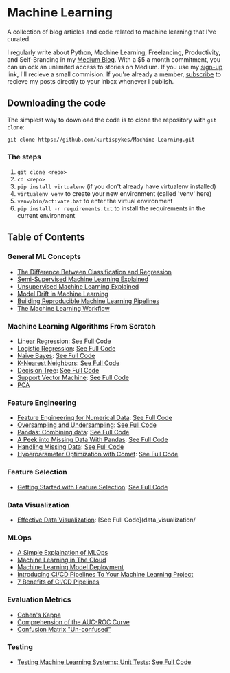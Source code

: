 # Machine Learning 

A collection of blog articles and code related to machine learning that I've curated. 

I regularly write about Python, Machine Learning, Freelancing, Productivity, and Self-Branding in my 
[Medium Blog](https://kurtispykes.medium.com). With a $5 a month commitment, you can unlock an 
unlimited access to stories on Medium. If you use my 
[sign-up](https://kurtispykes.medium.com/membership) link, I'll recieve a small commision. 
If you're already a member, [subscribe](https://kurtispykes.medium.com/subscribe) to recieve 
my posts directly to your inbox whenever I publish. 


## Downloading the code

The simplest way to download the code is to clone the repository with `git clone`: 
```
git clone https://github.com/kurtispykes/Machine-Learning.git
```
### The steps
1. `git clone <repo>`
2. `cd <repo>`
3. `pip install virtualenv` (if you don't already have virtualenv installed)
4. `virtualenv venv` to create your new environment (called 'venv' here)
5. `venv/bin/activate.bat` to enter the virtual environment
6. `pip install -r requirements.txt` to install the requirements in the current environment

## Table of Contents 
### General ML Concepts
* [The Difference Between Classification and Regression](https://towardsdatascience.com/the-difference-between-classification-and-regression-in-machine-learning-4ccdb5b18fd3)
* [Semi-Supervised Machine Learning Explained](https://towardsdatascience.com/semi-supervised-machine-learning-explained-c1a6e1e934c7)
* [Unsupervised Machine Learning Explained](https://towardsdatascience.com/unsupervised-machine-learning-explained-1ccc5f20ca29)
* [Model Drift in Machine Learning](https://towardsdatascience.com/a-simple-explanation-of-mlops-e47009e245f7)
* [Building Reproducible Machine Learning Pipelines](https://medium.datadriveninvestor.com/machine-learning-model-deployment-b1eaf7ca96cd)
* [The Machine Learning Workflow](https://towardsdatascience.com/the-machine-learning-workflow-1d168cf93dea)

### Machine Learning Algorithms From Scratch
* [Linear Regression](https://towardsdatascience.com/algorithms-from-scratch-linear-regression-c654353d1e7c): [See Full Code](machine_learning_algorithms/linear_regression.ipynb)
* [Logistic Regression](https://towardsdatascience.com/algorithms-from-scratch-logistic-regression-7bacdfd9738e): [See Full Code](machine_learning_algorithms/logistic_regression.ipynb)
* [Naive Bayes](https://towardsdatascience.com/algorithms-from-scratch-naive-bayes-classifier-8006cc691493): [See Full Code](machine_learning_algorithms/naive_bayes.ipynb)
* [K-Nearest Neighbors](https://towardsdatascience.com/algorithms-from-scratch-k-nearest-neighbors-fe19b431a57): [See Full Code](machine_learning_algorithms/k-nearest_neighbors.ipynb)
* [Decision Tree](https://towardsdatascience.com/algorithms-from-scratch-decision-tree-1898d37b02e0): [See Full Code](machine_learning_algorithms/decision_tree.ipynb)
* [Support Vector Machine](https://towardsdatascience.com/algorithms-from-scratch-support-vector-machine-6f5eb72fce10): [See Full Code](machine_learning_algorithms/support_vector_machine.ipynb)
* [PCA](https://towardsdatascience.com/algorithms-from-scratch-pca-cde10b835ebc)

### Feature Engineering
* [Feature Engineering for Numerical Data](https://towardsdatascience.com/feature-engineering-for-numerical-data-e20167ec18): [See Full Code](feature_engineering/feature_engineering_numerical_data.ipynb)
* [Oversampling and Undersampling](https://towardsdatascience.com/oversampling-and-undersampling-5e2bbaf56dcf): [See Full Code](feature_engineering/oversampling_and_undersampling.ipynb)
* [Pandas: Combining data](https://towardsdatascience.com/pandas-combining-data-b190d793b626): [See Full Code](feature_engineering/combing_data_in_pandas.ipynb)
* [A Peek into Missing Data With Pandas](https://towardsdatascience.com/a-peek-into-missing-data-with-pandas-2fb9e5df8bd0): [See Full Code](feature_engineering/peek_into_missing_data.ipynb)
* [Handling Missing Data](https://towardsdatascience.com/handling-missing-data-f998715fb73f): [See Full Code](feature_engineering/handling_missing_data.ipynb)
* [Hyperparameter Optimization with Comet](https://heartbeat.comet.ml/hyperparameter-optimization-with-comet-80c6d4b83502): [See Full Code](feature_engineering/hyperparameter_opt_with_comet.ipynb)

### Feature Selection
* [Getting Started with Feature Selection](https://towardsdatascience.com/getting-started-with-feature-selection-3ecfb4957fd4): [See Full Code](feature_selection/feature_selection_beginner.ipynb)

### Data Visualization
* [Effective Data Visualization](https://towardsdatascience.com/effective-data-visualization-ef30ae560961): [See Full Code](data_visualization/

### MLOps
* [A Simple Explaination of MLOps](https://towardsdatascience.com/a-simple-explanation-of-mlops-e47009e245f7)
* [Machine Learning in The Cloud](https://medium.datadriveninvestor.com/machine-learning-in-the-cloud-66bd25bc1a2b)
* [Machine Learning Model Deployment](https://medium.datadriveninvestor.com/machine-learning-model-deployment-b1eaf7ca96cd)
* [Introducing CI/CD Pipelines To Your Machine Learning Project](https://medium.com/pykes-technical-notes/introducing-ci-cd-pipelines-to-your-machine-learning-project-aa610dbeea2f?source=rss------programming-5)
* [7 Benefits of CI/CD Pipelines](https://medium.com/pykes-technical-notes/7-benefits-of-ci-cd-pipelines-22f807e81266)

### Evaluation Metrics
* [Cohen's Kappa](https://towardsdatascience.com/cohens-kappa-9786ceceab58)
* [Comprehension of the AUC-ROC Curve](https://towardsdatascience.com/comprehension-of-the-auc-roc-curve-e876191280f9)
* [Confusion Matrix "Un-confused"](https://towardsdatascience.com/confusion-matrix-un-confused-1ba98dee0d7f)

### Testing
* [Testing Machine Learning Systems: Unit Tests](https://medium.com/pykes-technical-notes/testing-machine-learning-systems-unit-tests-38696264ee04): [See Full Code](testing/)
